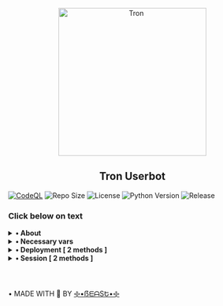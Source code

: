 <p align="center">
    <a href="https://github.com/beastzx18/Tron">
        <img src="material/images/tron-round.png" height="300" width="300" alt="Tron">
    </a>
</p>

<h2 align="center">Tron Userbot</h2> 

[![CodeQL](https://github.com/TronUb/Tron/actions/workflows/codeql-analysis.yml/badge.svg?branch=master)](https://github.com/beastzx18/Tron/actions/workflows/codeql-analysis.yml)
![Repo Size](https://img.shields.io/github/repo-size/beastzx18/Tron)
![License](https://img.shields.io/github/license/beastzx18/Tron)
![Python Version](https://img.shields.io/badge/python-3.9.10-aqua)
![Release](https://img.shields.io/github/v/release/beastzx18/Tron)


### Click below on text

<details>
    <summary><b>• About</b></summary>

<br></br>
**This is a telegram userbot with an assistant bot, it is written in Python using** [pyrogram](https://github.com/pyrogram/pyrogram) **library.**

</details>


<details>
    <summary>
        <b>• Necessary vars</b>
    </summary>
<br></br>
<p><blockquote>API_ID</blockquote></p>

<p><blockquote>API_HASH</blockquote></p>

<p><blockquote>SESSION</blockquote></p>

<p><blockquote>PREFIX</blockquote></p>

<p><blockquote>LOG_CHAT</blockquote></p>

<p><blockquote>TIME_ZONE</blockquote></p>

<p><blockquote>TOKEN</blockquote></p>

</details>


<details>
    <summary><b>• Deployment [ 2 methods ]</b></summary>

<br></br>
<details>
    <summary><b>1. Deploy on Heroku</b></summary>

<br></br>
[![Deploy](https://www.herokucdn.com/deploy/button.svg)](https://heroku.com/deploy)

</details>


<details>
    <summary><b>2. Deploy on Termux</b></summary>

<br></br>
<p>1. Install termux app in your device ( lastest version )</p>

<p>2. Run The code in the termux that are given below.</p>

`apt update & apt upgrade`

`pkg install python git nano`

`git clone -b termux-old https://github.com/TronUb/Tron.git`

`cd Tron`

`nano config.py`

<p>Note: Fill those required values from your value.</p>

`bash start.sh`

<p>3. Done, Have fun using tronuserbot.</p>

<br></br>
</details>
</details>

<details>
    <summary><b>• Session [ 2 methods ]</b></summary>

<br></br>
<details>
    <summary><b>1. Repl method</b></summary>

<br></br>
[![Repl.it](https://img.shields.io/badge/REPL%20RUN-Click%20here-aqua.svg)](https://replit.com/@beastzx18/Tron-Userbot-Session?v=1)
<br></br>

</details>


<details>
    <summary><b>2. Termux method</b></summary>

<br></br>
*  ```apt update & apt upgrade```

*  ```pkg install python```

*  ```pkg install git```

*  ```git clone https://github.com/beastzx18/Tron```

*  ```cd Tron```

*  ```python3 session.py```
<br></br>

</details>
</details>

<br></br>
• MADE WITH 🎉 BY [࿇•ẞᗴᗩSԵ•࿇](https://t.me/beastzx)

